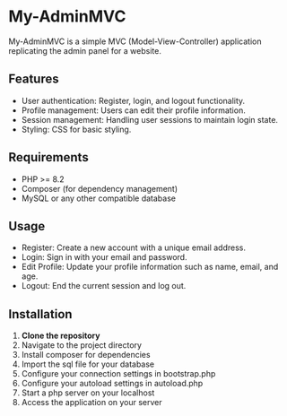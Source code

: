 # My-AdminMVC

My-AdminMVC is a simple MVC (Model-View-Controller) application replicating the admin panel for a website.

## Features

- User authentication: Register, login, and logout functionality.
- Profile management: Users can edit their profile information.
- Session management: Handling user sessions to maintain login state.
- Styling: CSS for basic styling.

## Requirements

- PHP >= 8.2
- Composer (for dependency management)
- MySQL or any other compatible database

## Usage

- Register: Create a new account with a unique email address.
- Login: Sign in with your email and password.
- Edit Profile: Update your profile information such as name, email, and age.
- Logout: End the current session and log out.

## Installation

1. **Clone the repository**
2. Navigate to the project directory
3. Install composer for dependencies
4. Import the sql file for your database
5. Configure your connection settings in bootstrap.php
6. Configure your autoload settings in autoload.php
7. Start a php server on your localhost
8. Access the application on your server
